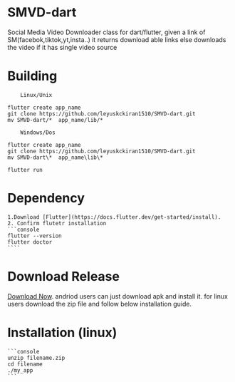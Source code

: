 # SMVD-dart
Social Media Video Downloader class for dart/flutter, given a link of SM(facebok,tiktok,yt,insta..) it returns download able links else downloads the video if it has single video source

# Building

        Linux/Unix
```console
flutter create app_name
git clone https://github.com/leyuskckiran1510/SMVD-dart.git
mv SMVD-dart/*  app_name/lib/*
```
        Windows/Dos
```console
flutter create app_name
git clone https://github.com/leyuskckiran1510/SMVD-dart.git
mv SMVD-dart\*  app_name\lib\*
```
```console
flutter run
```

# Dependency
    1.Download [Flutter](https://docs.flutter.dev/get-started/install).
    2. Confirm flutetr installation
    ```console
    flutter --version
    flutter doctor
    ````

# Download Release
  [Download Now](https://github.com/leyuskckiran1510/SMVD-dart/releases).
  andriod users can just download apk and install it.
  for linux users download the zip file and follow below installation guide.

# Installation (linux)
    ```console
    unzip filename.zip
    cd filename
    ./my_app
    ```


